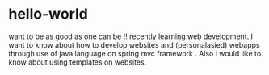 # hello-world
want to be as good as one can be !!
recently learning web development. I want to know about how to develop websites and (personalasied) webapps through use of java 
language  on spring mvc framework . Also i would like to know about using templates on websites.

